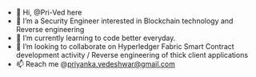 - 👋 Hi, @Pri-Ved here
- 👀 I’m a Security Engineer interested in Blockchain technology and Reverse engineering 
- 🌱 I’m currently learning to code better everyday.
- 💞️ I’m looking to collaborate on Hyperledger Fabric Smart Contract development activity / Reverse engineering of thick client applications
- 📫 Reach me @priyanka.vedeshwar@gmail.com

<!---
Pri-Ved/Pri-Ved is a ✨ special ✨ repository because its `README.md` (this file) appears on your GitHub profile.
You can click the Preview link to take a look at your changes.
--->
